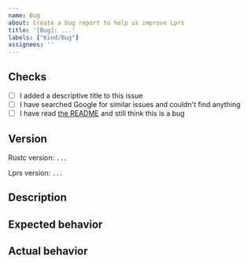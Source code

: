 ```yaml
---
name: Bug
about: Create a bug report to help us improve Lprs
title: '[Bug]: ...'
labels: ["Kind/Bug"]
assignees: ''
---
```


## Checks

* [ ] I added a descriptive title to this issue
* [ ] I have searched Google for similar issues and couldn't find anything
* [ ] I have read [the README](https://git.4rs.nl/awiteb/lprs/src/branch/master/README.md) and still think this is a bug

## Version
<!-- Report for the bug only if it's present in the latest version of Lprs.
If you are not using the latest version, please update and check if the bug is still present. -->

<!-- Run `rustc --version` to get the version -->
Rustc version: `...`
<!-- Run `lprs --version` to get the version, and make sure it's the latest one -->
Lprs version: `...`

## Description
<!-- A clear and concise description of what the bug is. -->

## Expected behavior
<!-- A clear and concise description of what you expected to happen. -->

## Actual behavior
<!-- A clear and concise description of what happens. -->
